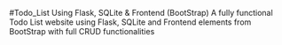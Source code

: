 #Todo_List Using Flask, SQLite & Frontend (BootStrap)
A fully functional Todo List website using Flask, SQLite and Frontend elements from BootStrap with full CRUD functionalities
